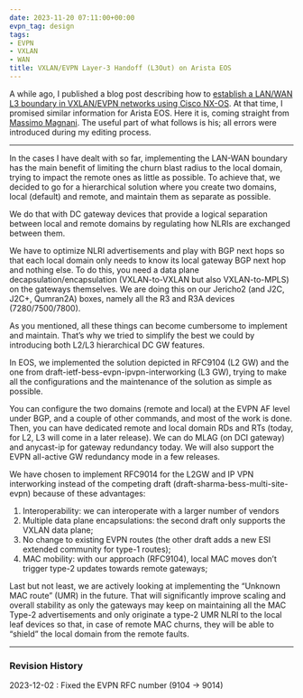 ```yaml
---
date: 2023-11-20 07:11:00+00:00
evpn_tag: design
tags:
- EVPN
- VXLAN
- WAN
title: VXLAN/EVPN Layer-3 Handoff (L3Out) on Arista EOS
---
```

A while ago, I published a blog post describing how to [establish a LAN/WAN L3 boundary in VXLAN/EVPN networks using Cisco NX-OS](/2023/09/evpn-wan-handoff-l3out/). At that time, I promised similar information for Arista EOS. Here it is, coming straight from [Massimo Magnani](https://www.linkedin.com/in/massimo-magnani-8b3a59/). The useful part of what follows is his; all errors were introduced during my editing process.

---

In the cases I have dealt with so far, implementing the LAN-WAN boundary has the main benefit of limiting the churn blast radius to the local domain, trying to impact the remote ones as little as possible. To achieve that, we decided to go for a hierarchical solution where you create two domains, local (default) and remote, and maintain them as separate as possible. 
<!--more-->
We do that with DC gateway devices that provide a logical separation between local and remote domains by regulating how NLRIs are exchanged between them. 

We have to optimize NLRI advertisements and play with BGP next hops so that each local domain only needs to know its local gateway BGP next hop and nothing else. To do this, you need a data plane decapsulation/encapsulation (VXLAN-to-VXLAN but also VXLAN-to-MPLS) on the gateways themselves. We are doing this on our Jericho2 (and J2C, J2C+, Qumran2A) boxes, namely all the R3 and R3A devices (7280/7500/7800).

As you mentioned, all these things can become cumbersome to implement and maintain. That’s why we tried to simplify the best we could by introducing both L2/L3 hierarchical DC GW features.

In EOS, we implemented the solution depicted in RFC9104 (L2 GW) and the one from draft-ietf-bess-evpn-ipvpn-interworking (L3 GW), trying to make all the configurations and the maintenance of the solution as simple as possible.

You can configure the two domains (remote and local) at the EVPN AF level under BGP, and a couple of other commands, and most of the work is done. Then, you can have dedicated remote and local domain RDs and RTs (today, for L2, L3 will come in a later release). We can do MLAG (on DCI gateway) and anycast-ip for gateway redundancy today. We will also support the EVPN all-active GW redundancy mode in a few releases.

We have chosen to implement RFC9014 for the L2GW and IP VPN  interworking instead of the competing draft (draft-sharma-bess-multi-site-evpn) because of these advantages:

1. Interoperability: we can interoperate with a larger number of vendors
2. Multiple data plane encapsulations: the second draft only supports the VXLAN data plane;
3. No change to existing EVPN routes (the other draft adds a new ESI extended community for type-1 routes);
4. MAC mobility: with our approach (RFC9104), local MAC moves don’t trigger type-2 updates towards remote gateways;

Last but not least, we are actively looking at implementing the “Unknown MAC route” (UMR) in the future. That will significantly improve scaling and overall stability as only the gateways may keep on maintaining all the MAC Type-2 advertisements and only originate a type-2 UMR NLRI to the local leaf devices so that, in case of remote MAC churns, they will be able to “shield” the local domain from the remote faults.

---

### Revision History

2023-12-02
: Fixed the EVPN RFC number (9104 → 9014)
